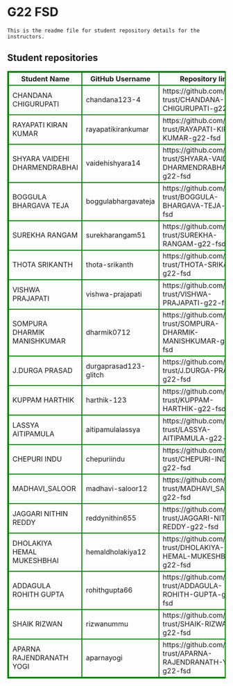 # G22 FSD
    This is the readme file for student repository details for the instructors.
## Student repositories 
<table style="border : 2px solid green; width:100%;">
<tr >
<th style="border : 2px solid green;">Student Name</th>
<th style="border : 2px solid green;">GitHub Username</th>
<th style="border : 2px solid green;">Repository link</th>
</tr>
<tr style="border : 2px solid green;">
<td style="border : 2px solid green;">CHANDANA CHIGURUPATI</td> 

<td style="border : 2px solid green;">chandana123-4</td> 

<td style="border : 2px solid green;">https://github.com/sure-trust/CHANDANA-CHIGURUPATI-g22-fsd</td> 
</tr>

<tr style="border : 2px solid green;">
<td style="border : 2px solid green;">RAYAPATI KIRAN KUMAR</td> 

<td style="border : 2px solid green;">rayapatikirankumar</td> 

<td style="border : 2px solid green;">https://github.com/sure-trust/RAYAPATI-KIRAN-KUMAR-g22-fsd</td> 
</tr>

<tr style="border : 2px solid green;">
<td style="border : 2px solid green;">SHYARA VAIDEHI DHARMENDRABHAI</td> 

<td style="border : 2px solid green;">vaidehishyara14</td> 

<td style="border : 2px solid green;">https://github.com/sure-trust/SHYARA-VAIDEHI-DHARMENDRABHAI-g22-fsd</td> 
</tr>

<tr style="border : 2px solid green;">
<td style="border : 2px solid green;">BOGGULA BHARGAVA TEJA</td> 

<td style="border : 2px solid green;">boggulabhargavateja</td> 

<td style="border : 2px solid green;">https://github.com/sure-trust/BOGGULA-BHARGAVA-TEJA-g22-fsd</td> 
</tr>

<tr style="border : 2px solid green;">
<td style="border : 2px solid green;">SUREKHA RANGAM</td> 

<td style="border : 2px solid green;">surekharangam51</td> 

<td style="border : 2px solid green;">https://github.com/sure-trust/SUREKHA-RANGAM-g22-fsd</td> 
</tr>

<tr style="border : 2px solid green;">
<td style="border : 2px solid green;">THOTA SRIKANTH</td> 

<td style="border : 2px solid green;">thota-srikanth</td> 

<td style="border : 2px solid green;">https://github.com/sure-trust/THOTA-SRIKANTH-g22-fsd</td> 
</tr>

<tr style="border : 2px solid green;">
<td style="border : 2px solid green;">VISHWA PRAJAPATI</td> 

<td style="border : 2px solid green;">vishwa-prajapati</td> 

<td style="border : 2px solid green;">https://github.com/sure-trust/VISHWA-PRAJAPATI-g22-fsd</td> 
</tr>

<tr style="border : 2px solid green;">
<td style="border : 2px solid green;">SOMPURA DHARMIK MANISHKUMAR</td> 

<td style="border : 2px solid green;">dharmik0712</td> 

<td style="border : 2px solid green;">https://github.com/sure-trust/SOMPURA-DHARMIK-MANISHKUMAR-g22-fsd</td> 
</tr>

<tr style="border : 2px solid green;">
<td style="border : 2px solid green;">J.DURGA PRASAD</td> 

<td style="border : 2px solid green;">durgaprasad123-glitch</td> 

<td style="border : 2px solid green;">https://github.com/sure-trust/J.DURGA-PRASAD-g22-fsd</td> 
</tr>

<tr style="border : 2px solid green;">
<td style="border : 2px solid green;">KUPPAM HARTHIK</td> 

<td style="border : 2px solid green;">harthik-123</td> 

<td style="border : 2px solid green;">https://github.com/sure-trust/KUPPAM-HARTHIK-g22-fsd</td> 
</tr>

<tr style="border : 2px solid green;">
<td style="border : 2px solid green;">LASSYA AITIPAMULA</td> 

<td style="border : 2px solid green;">aitipamulalassya</td> 

<td style="border : 2px solid green;">https://github.com/sure-trust/LASSYA-AITIPAMULA-g22-fsd</td> 
</tr>

<tr style="border : 2px solid green;">
<td style="border : 2px solid green;">CHEPURI INDU</td> 

<td style="border : 2px solid green;">chepuriindu</td> 

<td style="border : 2px solid green;">https://github.com/sure-trust/CHEPURI-INDU-g22-fsd</td> 
</tr>

<tr style="border : 2px solid green;">
<td style="border : 2px solid green;">MADHAVI_SALOOR</td> 

<td style="border : 2px solid green;">madhavi-saloor12</td> 

<td style="border : 2px solid green;">https://github.com/sure-trust/MADHAVI_SALOOR-g22-fsd</td> 
</tr>

<tr style="border : 2px solid green;">
<td style="border : 2px solid green;">JAGGARI NITHIN REDDY</td> 

<td style="border : 2px solid green;">reddynithin655</td> 

<td style="border : 2px solid green;">https://github.com/sure-trust/JAGGARI-NITHIN-REDDY-g22-fsd</td> 
</tr>

<tr style="border : 2px solid green;">
<td style="border : 2px solid green;">DHOLAKIYA HEMAL MUKESHBHAI</td> 

<td style="border : 2px solid green;">hemaldholakiya12</td> 

<td style="border : 2px solid green;">https://github.com/sure-trust/DHOLAKIYA-HEMAL-MUKESHBHAI-g22-fsd</td> 
</tr>

<tr style="border : 2px solid green;">
<td style="border : 2px solid green;">ADDAGULA ROHITH GUPTA</td> 

<td style="border : 2px solid green;">rohithgupta66</td> 

<td style="border : 2px solid green;">https://github.com/sure-trust/ADDAGULA-ROHITH-GUPTA-g22-fsd</td> 
</tr>

<tr style="border : 2px solid green;">
<td style="border : 2px solid green;">SHAIK RIZWAN</td> 

<td style="border : 2px solid green;">rizwanummu</td> 

<td style="border : 2px solid green;">https://github.com/sure-trust/SHAIK-RIZWAN-g22-fsd</td> 
</tr>

<tr style="border : 2px solid green;">
<td style="border : 2px solid green;">APARNA RAJENDRANATH YOGI</td> 

<td style="border : 2px solid green;">aparnayogi</td> 

<td style="border : 2px solid green;">https://github.com/sure-trust/APARNA-RAJENDRANATH-YOGI-g22-fsd</td> 
</tr>
